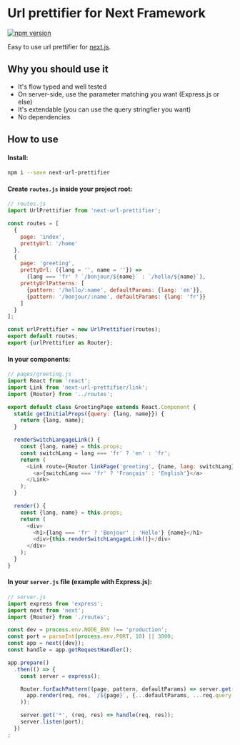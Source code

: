 # Url prettifier for Next Framework

[![npm version](https://d25lcipzij17d.cloudfront.net/badge.svg?id=js&type=6&v=1.0.0&x2=0)](https://www.npmjs.com/package/next-url-prettifier)

Easy to use url prettifier for [next.js](https://github.com/zeit/next.js).

## Why you should use it
- It's flow typed and well tested
- On server-side, use the parameter matching you want (Express.js or else)
- It's extendable (you can use the query stringfier you want)
- No dependencies

## How to use

#### Install:
```bash
npm i --save next-url-prettifier
```

#### Create `routes.js` inside your project root:
```javascript
// routes.js
import UrlPrettifier from 'next-url-prettifier';

const routes = [
  {
    page: 'index',
    prettyUrl: '/home'
  },
  {
    page: 'greeting',
    prettyUrl: ({lang = '', name = ''}) =>
      (lang === 'fr' ? `/bonjour/${name}` : `/hello/${name}`),
    prettyUrlPatterns: [
      {pattern: '/hello/:name', defaultParams: {lang: 'en'}},
      {pattern: '/bonjour/:name', defaultParams: {lang: 'fr'}}
    ]
  }
];

const urlPrettifier = new UrlPrettifier(routes);
export default routes;
export {urlPrettifier as Router};
```

#### In your components:
```javascript
// pages/greeting.js
import React from 'react';
import Link from 'next-url-prettifier/link';
import {Router} from '../routes';

export default class GreetingPage extends React.Component {
  static getInitialProps({query: {lang, name}}) {
    return {lang, name};
  }

  renderSwitchLangageLink() {
    const {lang, name} = this.props;
    const switchLang = lang === 'fr' ? 'en' : 'fr';
    return (
      <Link route={Router.linkPage('greeting', {name, lang: switchLang})}>
        <a>{switchLang === 'fr' ? 'Français' : 'English'}</a>
      </Link>
    );
  }

  render() {
    const {lang, name} = this.props;
    return (
      <div>
        <h1>{lang === 'fr' ? 'Bonjour' : 'Hello'} {name}</h1>
        <div>{this.renderSwitchLangageLink()}</div>
      </div>
    );
  }
}
```

#### In your `server.js` file (example with Express.js):
```javascript
// server.js
import express from 'express';
import next from 'next';
import {Router} from './routes';

const dev = process.env.NODE_ENV !== 'production';
const port = parseInt(process.env.PORT, 10) || 3000;
const app = next({dev});
const handle = app.getRequestHandler();

app.prepare()
  .then(() => {
    const server = express();

    Router.forEachPattern((page, pattern, defaultParams) => server.get(pattern, (req, res) =>
      app.render(req, res, `/${page}`, {...defaultParams, ...req.query, ...req.params})
    ));

    server.get('*', (req, res) => handle(req, res));
    server.listen(port);
  })
;
```
